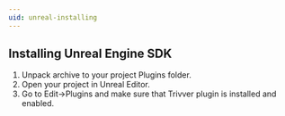 ```yaml
---
uid: unreal-installing
---
```


## Installing Unreal Engine SDK

1. Unpack archive to your project Plugins folder.
2. Open your project in Unreal Editor.
3. Go to Edit->Plugins and make sure that Trivver plugin is installed and enabled.



